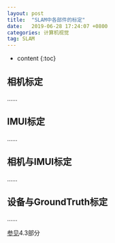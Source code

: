 ```yaml
---
layout: post
title:  "SLAM中各部件的标定"
date:   2019-06-28 17:24:07 +0800
categories: 计算机视觉
tag: SLAM
---
```


* content
{:toc}


## 相机标定
……
## IMUI标定
……
## 相机与IMUI标定
……
## 设备与GroundTruth标定
……

[参见](http://www.vr-ih.com/vrih/html/EN/10.3724/SP.J.2096-5796.2018.0011/article.html#c5100e19834311e9982b525400f55612)4.3部分